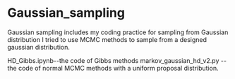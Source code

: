 # Gaussian_sampling
Gaussian sampling includes my coding practice for sampling from Gaussian distribution
I tried to use MCMC methods to sample from a designed gaussian distribution.

HD_Gibbs.ipynb--the code of Gibbs methods 
markov_gaussian_hd_v2.py -- the code of normal MCMC methods with a uniform proposal distribution.
